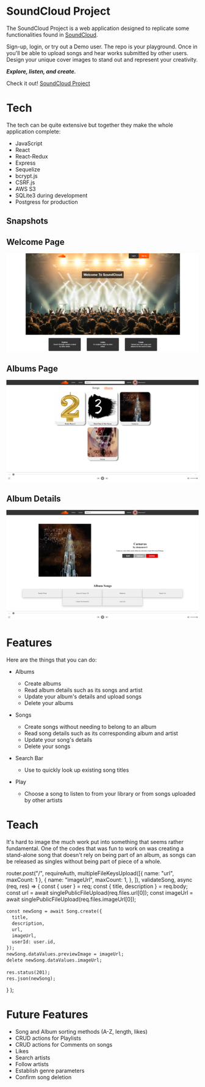 <!-- To be filled out -->
# SoundCloud Project

The SoundCloud Project is a web application designed to replicate some functionalities found in [SoundCloud](SoundCloud.com).

Sign-up, login, or try out a Demo user. The repo is your playground.
Once in you'll be able to upload songs and hear works submitted by other users. Design your unique cover images to stand out and represent your creativity.

***Explore, listen, and create.***

Check it out! [SoundCloud Project](https://soundcloud-project-app.herokuapp.com/)

# Tech

The tech can be quite extensive but together they make the whole application complete:

- JavaScript
- React
- React-Redux
- Express
- Sequelize
- bcrypt.js
- CSRF.js
- AWS S3
- SQLite3 during development
- Postgress for production


## **Snapshots**
## Welcome Page
![Splash Page](./images/SoundCloud_Splash%20Page.png)

## Albums Page
![Albums Page](./images/SoundCloud_All%20Albums.png)

## Album Details
![Album Details](./images/SoundCloud_Album%20Details.png)


# Features

Here are the things that you can do:

- Albums
    - Create albums
    - Read album details such as its songs and artist
    - Update your album's details and upload songs
    - Delete your albums

- Songs
    - Create songs without needing to belong to an album
    - Read song details such as its corresponding album and artist
    - Update your song's details
    - Delete your songs

- Search Bar
    - Use to quickly look up existing song titles

- Play
    - Choose a song to listen to from your library or from songs uploaded by other artists


# Teach
It's hard to image the much work put into something that seems rather fundamental. One of the codes that was fun to work on was creating a stand-alone song that doesn't rely on being part of an album, as songs can be released as singles without being part of piece of a whole.

router.post("/", requireAuth, multipleFileKeysUpload([{ name: "url", maxCount: 1 }, { name: "imageUrl", maxCount: 1, }, ]), validateSong,
  async (req, res) => {
    const { user } = req;
    const { title, description } = req.body;
    const url = await singlePublicFileUpload(req.files.url[0]);
    const imageUrl = await singlePublicFileUpload(req.files.imageUrl[0]);

    const newSong = await Song.create({
      title,
      description,
      url,
      imageUrl,
      userId: user.id,
    });
    newSong.dataValues.previewImage = imageUrl;
    delete newSong.dataValues.imageUrl;

    res.status(201);
    res.json(newSong);
  }
);

# Future Features
- Song and Album sorting methods (A-Z, length, likes)
- CRUD actions for Playlists
- CRUD actions for Comments on songs
- Likes
- Search artists
- Follow artists
- Establish genre parameters
- Confirm song deletion
